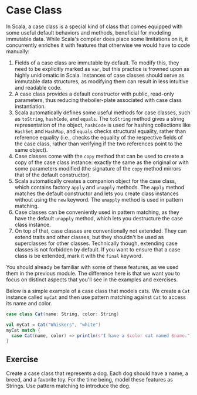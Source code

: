 # Case Class
In Scala, a case class is a special kind of class that comes equipped with some useful default behaviors and methods, 
beneficial for modeling immutable data.
While Scala's compiler does place some limitations on it, it concurrently enriches it with features that 
otherwise we would have to code manually:

1. Fields of a case class are immutable by default. 
   To modify this, they need to be explicitly marked as `var`, but this practice is frowned upon as highly 
   unidiomatic in Scala. 
   Instances of case classes should serve as immutable data structures, 
   as modifying them can result in less intuitive and readable code.
2. A case class provides a default constructor with public, read-only parameters, thus reducing theboiler-plate associated with case class instantiation.
3. Scala automatically defines some useful methods for case classes, such as `toString`, `hashCode`, and `equals`. 
   The `toString` method gives a string representation of the object, 
   `hashCode` is used for hashing collections like `HashSet` and `HashMap`, 
   and `equals` checks structural equality, rather than reference equality 
   (i.e., checks the equality of the respective fields of the case class, 
   rather than verifying if the two references point to the same object).
4. Case classes come with the `copy` method that can be used to create a copy of the case class instance: 
   exactly the same as the original or with some parameters modified 
   (the signature of the `copy` method mirrors that of the default constructor).
5. Scala automatically creates a companion object for the case class, 
   which contains factory `apply` and `unapply` methods. 
   The `apply` method matches the default constructor and lets you create class instances without using the `new` keyword. 
   The `unapply` method is used in pattern matching.
6. Case classes can be conveniently used in pattern matching, as they have the default `unapply` method, 
   which lets you destructure the case class instance.
7. On top of that, case classes are conventionally not extended. 
   They can extend traits and other classes, but they shouldn't be used as superclasses for other classes. 
   Technically though, extending case classes is not forbidden by default. 
   If you want to ensure that a case class is be extended, mark it with the `final` keyword.

You should already be familiar with some of these features, as we used them in the previous module. 
The difference here is that we want you to focus on distinct aspects that you'll see in the examples and exercises.

Below is a simple example of a case class that models cats. 
We create a `Cat` instance called `myCat` and then use pattern matching against `Cat` to access its name and color.  

```scala 3
case class Cat(name: String, color: String)

val myCat = Cat("Whiskers", "white")
myCat match {
  case Cat(name, color) => println(s"I have a $color cat named $name.")
}
```

## Exercise 

Create a case class that represents a dog.
Each dog should have a name, a breed, and a favorite toy.
For the time being, model these features as Strings.
Use pattern matching to introduce the dog. 

